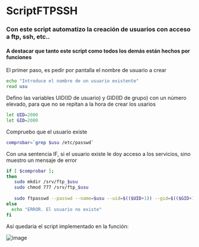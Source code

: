 # ScriptFTPSSH

### Con este script automatizo la creación de usuarios con acceso a ftp, ssh, etc..

#### A destacar que tanto este script como todos los demás están hechos por funciones

El primer paso, es pedir por pantalla el nombre de usuario a crear

```bash
echo "Introduce el nombre de un usuario existente"
read usu
```
Defino las variables UID(ID de usuario) y GID(ID de grupo) con un número elevado, para que no se repitan a la hora de crear los usarios

```bash
let UID=2000
let GID=2000
```

Compruebo que el usuario existe

```bash
comprobar=`grep $usu /etc/passwd`
```

Con una sentencia IF, si el usuario existe le doy acceso a los servicios, sino muestro un mensaje de error

```bash
if [ $comprobar ];
then
   sudo mkdir /srv/ftp_$usu
   sudo chmod 777 /srv/ftp_$usu
   
   sudo ftpasswd --passwd --name=$usu --uid=$(($UID+1)) --gid=$(($GID+1)) --home /srv/ftp_$usu --shell /bin/false
else
  echo "ERROR. El usuario no existe"
fi
```

Así quedaría el script implementado en la función:

![image](https://user-images.githubusercontent.com/91189372/221452605-634d6168-42ce-4728-97e4-bcbc13401098.png)

